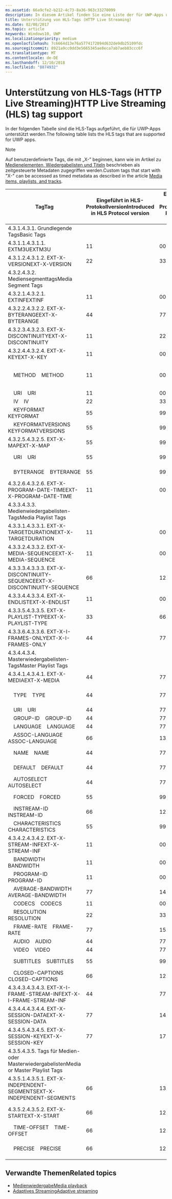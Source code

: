 ```yaml
---
ms.assetid: 66a9cfe2-b212-4c73-8a36-963c33270099
description: In diesem Artikel finden Sie eine Liste der für UWP-Apps unterstützten Tags für das HLS-Protokoll (HTTP Live Streaming).
title: Unterstützung von HLS-Tags (HTTP Live Streaming)
ms.date: 02/08/2017
ms.topic: article
keywords: Windows10, UWP
ms.localizationpriority: medium
ms.openlocfilehash: 7c6664d13e76a5774172094d632de9db25109fdc
ms.sourcegitcommit: 8921a9cc0dd3e5665345ae8eca7ab7aeb83ccc6f
ms.translationtype: MT
ms.contentlocale: de-DE
ms.lasthandoff: 12/10/2018
ms.locfileid: "8874932"
---
```

# <a name="http-live-streaming-hls-tag-support"></a><span data-ttu-id="766a7-104">Unterstützung von HLS-Tags (HTTP Live Streaming)</span><span class="sxs-lookup"><span data-stu-id="766a7-104">HTTP Live Streaming (HLS) tag support</span></span>
<span data-ttu-id="766a7-105">In der folgenden Tabelle sind die HLS-Tags aufgeführt, die für UWP-Apps unterstützt werden.</span><span class="sxs-lookup"><span data-stu-id="766a7-105">The following table lists the HLS tags that are supported for UWP apps.</span></span>

> [!NOTE] 
> <span data-ttu-id="766a7-106">Auf benutzerdefinierte Tags, die mit „X-” beginnen, kann wie im Artikel zu [Medienelementen, Wiedergabelisten und Titeln](media-playback-with-mediasource.md) beschrieben als zeitgesteuerte Metadaten zugegriffen werden.</span><span class="sxs-lookup"><span data-stu-id="766a7-106">Custom tags that start with "X-" can be accessed as timed metadata as described in the article [Media items, playlists, and tracks](media-playback-with-mediasource.md).</span></span>

|<span data-ttu-id="766a7-107">Tag</span><span class="sxs-lookup"><span data-stu-id="766a7-107">Tag</span></span> |<span data-ttu-id="766a7-108">Eingeführt in HLS-Protokollversion</span><span class="sxs-lookup"><span data-stu-id="766a7-108">Introduced in HLS Protocol version</span></span>|<span data-ttu-id="766a7-109">Entwurfsversion des HLS-Protokolldokuments</span><span class="sxs-lookup"><span data-stu-id="766a7-109">HLS Protocol Document Draft Version</span></span>|<span data-ttu-id="766a7-110">Erforderlich auf dem Client</span><span class="sxs-lookup"><span data-stu-id="766a7-110">Required on Client</span></span>|<span data-ttu-id="766a7-111">Juliversion von Windows 10</span><span class="sxs-lookup"><span data-stu-id="766a7-111">July release of Windows 10</span></span>|<span data-ttu-id="766a7-112">Windows 10, Version 1511</span><span class="sxs-lookup"><span data-stu-id="766a7-112">Windows 10, Version 1511</span></span>|<span data-ttu-id="766a7-113">Windows 10, Version 1607</span><span class="sxs-lookup"><span data-stu-id="766a7-113">Windows 10, Version 1607</span></span> |
|---------------------|-----------|--------------|---------|--------------|-----|-----|
|<span data-ttu-id="766a7-114">4.3.1.</span><span class="sxs-lookup"><span data-stu-id="766a7-114">4.3.1.</span></span>  <span data-ttu-id="766a7-115">Grundlegende Tags</span><span class="sxs-lookup"><span data-stu-id="766a7-115">Basic Tags</span></span>                 |             |                   |         |             |     |    |
| <span data-ttu-id="766a7-116">4.3.1.1.</span><span class="sxs-lookup"><span data-stu-id="766a7-116">4.3.1.1.</span></span>  <span data-ttu-id="766a7-117">EXTM3U</span><span class="sxs-lookup"><span data-stu-id="766a7-117">EXTM3U</span></span> |<span data-ttu-id="766a7-118">1</span><span class="sxs-lookup"><span data-stu-id="766a7-118">1</span></span>|<span data-ttu-id="766a7-119">0</span><span class="sxs-lookup"><span data-stu-id="766a7-119">0</span></span>|<span data-ttu-id="766a7-120">ERFORDERLICH</span><span class="sxs-lookup"><span data-stu-id="766a7-120">REQUIRED</span></span>|<span data-ttu-id="766a7-121">Unterstützt</span><span class="sxs-lookup"><span data-stu-id="766a7-121">Supported</span></span>|<span data-ttu-id="766a7-122">Unterstützt</span><span class="sxs-lookup"><span data-stu-id="766a7-122">Supported</span></span>|<span data-ttu-id="766a7-123">Unterstützt</span><span class="sxs-lookup"><span data-stu-id="766a7-123">Supported</span></span>|
| <span data-ttu-id="766a7-124">4.3.1.2.</span><span class="sxs-lookup"><span data-stu-id="766a7-124">4.3.1.2.</span></span>  <span data-ttu-id="766a7-125">EXT-X-VERSION</span><span class="sxs-lookup"><span data-stu-id="766a7-125">EXT-X-VERSION</span></span> |<span data-ttu-id="766a7-126">2</span><span class="sxs-lookup"><span data-stu-id="766a7-126">2</span></span>|<span data-ttu-id="766a7-127">3</span><span class="sxs-lookup"><span data-stu-id="766a7-127">3</span></span>|<span data-ttu-id="766a7-128">ERFORDERLICH</span><span class="sxs-lookup"><span data-stu-id="766a7-128">REQUIRED</span></span>|<span data-ttu-id="766a7-129">Unterstützt</span><span class="sxs-lookup"><span data-stu-id="766a7-129">Supported</span></span>|<span data-ttu-id="766a7-130">Unterstützt</span><span class="sxs-lookup"><span data-stu-id="766a7-130">Supported</span></span>|<span data-ttu-id="766a7-131">Unterstützt</span><span class="sxs-lookup"><span data-stu-id="766a7-131">Supported</span></span>
|<span data-ttu-id="766a7-132">4.3.2.</span><span class="sxs-lookup"><span data-stu-id="766a7-132">4.3.2.</span></span>  <span data-ttu-id="766a7-133">Mediensegmenttags</span><span class="sxs-lookup"><span data-stu-id="766a7-133">Media Segment Tags</span></span>                 |             |                   |         |             |     |    | 
| <span data-ttu-id="766a7-134">4.3.2.1.</span><span class="sxs-lookup"><span data-stu-id="766a7-134">4.3.2.1.</span></span>  <span data-ttu-id="766a7-135">EXTINF</span><span class="sxs-lookup"><span data-stu-id="766a7-135">EXTINF</span></span>  |<span data-ttu-id="766a7-136">1</span><span class="sxs-lookup"><span data-stu-id="766a7-136">1</span></span>|<span data-ttu-id="766a7-137">0</span><span class="sxs-lookup"><span data-stu-id="766a7-137">0</span></span>|<span data-ttu-id="766a7-138">ERFORDERLICH</span><span class="sxs-lookup"><span data-stu-id="766a7-138">REQUIRED</span></span>|<span data-ttu-id="766a7-139">Unterstützt</span><span class="sxs-lookup"><span data-stu-id="766a7-139">Supported</span></span>|<span data-ttu-id="766a7-140">Unterstützt</span><span class="sxs-lookup"><span data-stu-id="766a7-140">Supported</span></span>|<span data-ttu-id="766a7-141">Unterstützt</span><span class="sxs-lookup"><span data-stu-id="766a7-141">Supported</span></span>
| <span data-ttu-id="766a7-142">4.3.2.2.</span><span class="sxs-lookup"><span data-stu-id="766a7-142">4.3.2.2.</span></span>  <span data-ttu-id="766a7-143">EXT-X-BYTERANGE</span><span class="sxs-lookup"><span data-stu-id="766a7-143">EXT-X-BYTERANGE</span></span> |<span data-ttu-id="766a7-144">4</span><span class="sxs-lookup"><span data-stu-id="766a7-144">4</span></span>|<span data-ttu-id="766a7-145">7</span><span class="sxs-lookup"><span data-stu-id="766a7-145">7</span></span>|<span data-ttu-id="766a7-146">OPTIONAL</span><span class="sxs-lookup"><span data-stu-id="766a7-146">OPTIONAL</span></span>|<span data-ttu-id="766a7-147">Unterstützt</span><span class="sxs-lookup"><span data-stu-id="766a7-147">Supported</span></span>|<span data-ttu-id="766a7-148">Unterstützt</span><span class="sxs-lookup"><span data-stu-id="766a7-148">Supported</span></span>|<span data-ttu-id="766a7-149">Unterstützt</span><span class="sxs-lookup"><span data-stu-id="766a7-149">Supported</span></span>|
| <span data-ttu-id="766a7-150">4.3.2.3.</span><span class="sxs-lookup"><span data-stu-id="766a7-150">4.3.2.3.</span></span>  <span data-ttu-id="766a7-151">EXT-X-DISCONTINUITY</span><span class="sxs-lookup"><span data-stu-id="766a7-151">EXT-X-DISCONTINUITY</span></span> |<span data-ttu-id="766a7-152">1</span><span class="sxs-lookup"><span data-stu-id="766a7-152">1</span></span>|<span data-ttu-id="766a7-153">2</span><span class="sxs-lookup"><span data-stu-id="766a7-153">2</span></span>|<span data-ttu-id="766a7-154">OPTIONAL</span><span class="sxs-lookup"><span data-stu-id="766a7-154">OPTIONAL</span></span>|<span data-ttu-id="766a7-155">Unterstützt</span><span class="sxs-lookup"><span data-stu-id="766a7-155">Supported</span></span>|<span data-ttu-id="766a7-156">Unterstützt</span><span class="sxs-lookup"><span data-stu-id="766a7-156">Supported</span></span>|<span data-ttu-id="766a7-157">Unterstützt</span><span class="sxs-lookup"><span data-stu-id="766a7-157">Supported</span></span>|
| <span data-ttu-id="766a7-158">4.3.2.4.</span><span class="sxs-lookup"><span data-stu-id="766a7-158">4.3.2.4.</span></span>  <span data-ttu-id="766a7-159">EXT-X-KEY</span><span class="sxs-lookup"><span data-stu-id="766a7-159">EXT-X-KEY</span></span> |<span data-ttu-id="766a7-160">1</span><span class="sxs-lookup"><span data-stu-id="766a7-160">1</span></span>|<span data-ttu-id="766a7-161">0</span><span class="sxs-lookup"><span data-stu-id="766a7-161">0</span></span>|<span data-ttu-id="766a7-162">OPTIONAL</span><span class="sxs-lookup"><span data-stu-id="766a7-162">OPTIONAL</span></span>|<span data-ttu-id="766a7-163">Unterstützt</span><span class="sxs-lookup"><span data-stu-id="766a7-163">Supported</span></span>|<span data-ttu-id="766a7-164">Unterstützt</span><span class="sxs-lookup"><span data-stu-id="766a7-164">Supported</span></span>|<span data-ttu-id="766a7-165">Unterstützt</span><span class="sxs-lookup"><span data-stu-id="766a7-165">Supported</span></span>|
|<span data-ttu-id="766a7-166">&nbsp;&nbsp;&nbsp; METHOD</span><span class="sxs-lookup"><span data-stu-id="766a7-166">&nbsp;&nbsp;&nbsp; METHOD</span></span>|<span data-ttu-id="766a7-167">1</span><span class="sxs-lookup"><span data-stu-id="766a7-167">1</span></span>|<span data-ttu-id="766a7-168">0</span><span class="sxs-lookup"><span data-stu-id="766a7-168">0</span></span>|<span data-ttu-id="766a7-169">Attribut</span><span class="sxs-lookup"><span data-stu-id="766a7-169">Attribute</span></span>|<span data-ttu-id="766a7-170">„NONE, AES-128”</span><span class="sxs-lookup"><span data-stu-id="766a7-170">"NONE, AES-128"</span></span>|<span data-ttu-id="766a7-171">„NONE, AES-128”</span><span class="sxs-lookup"><span data-stu-id="766a7-171">"NONE, AES-128"</span></span>|<span data-ttu-id="766a7-172">„NONE, AES-128, SAMPLE-AES”</span><span class="sxs-lookup"><span data-stu-id="766a7-172">"NONE, AES-128, SAMPLE-AES"</span></span>|
|<span data-ttu-id="766a7-173">&nbsp;&nbsp;&nbsp; URI</span><span class="sxs-lookup"><span data-stu-id="766a7-173">&nbsp;&nbsp;&nbsp; URI</span></span>|<span data-ttu-id="766a7-174">1</span><span class="sxs-lookup"><span data-stu-id="766a7-174">1</span></span>|<span data-ttu-id="766a7-175">0</span><span class="sxs-lookup"><span data-stu-id="766a7-175">0</span></span>|<span data-ttu-id="766a7-176">Attribut</span><span class="sxs-lookup"><span data-stu-id="766a7-176">Attribute</span></span>|<span data-ttu-id="766a7-177">Unterstützt</span><span class="sxs-lookup"><span data-stu-id="766a7-177">Supported</span></span>|<span data-ttu-id="766a7-178">Unterstützt</span><span class="sxs-lookup"><span data-stu-id="766a7-178">Supported</span></span>|<span data-ttu-id="766a7-179">Unterstützt</span><span class="sxs-lookup"><span data-stu-id="766a7-179">Supported</span></span>|
|<span data-ttu-id="766a7-180">&nbsp;&nbsp;&nbsp; IV</span><span class="sxs-lookup"><span data-stu-id="766a7-180">&nbsp;&nbsp;&nbsp; IV</span></span>|<span data-ttu-id="766a7-181">2</span><span class="sxs-lookup"><span data-stu-id="766a7-181">2</span></span>|<span data-ttu-id="766a7-182">3</span><span class="sxs-lookup"><span data-stu-id="766a7-182">3</span></span>|<span data-ttu-id="766a7-183">Attribut</span><span class="sxs-lookup"><span data-stu-id="766a7-183">Attribute</span></span>|<span data-ttu-id="766a7-184">Unterstützt</span><span class="sxs-lookup"><span data-stu-id="766a7-184">Supported</span></span>|<span data-ttu-id="766a7-185">Unterstützt</span><span class="sxs-lookup"><span data-stu-id="766a7-185">Supported</span></span>|<span data-ttu-id="766a7-186">Unterstützt</span><span class="sxs-lookup"><span data-stu-id="766a7-186">Supported</span></span>|
|<span data-ttu-id="766a7-187">&nbsp;&nbsp;&nbsp; KEYFORMAT</span><span class="sxs-lookup"><span data-stu-id="766a7-187">&nbsp;&nbsp;&nbsp; KEYFORMAT</span></span>|<span data-ttu-id="766a7-188">5</span><span class="sxs-lookup"><span data-stu-id="766a7-188">5</span></span>|<span data-ttu-id="766a7-189">9</span><span class="sxs-lookup"><span data-stu-id="766a7-189">9</span></span>|<span data-ttu-id="766a7-190">Attribut</span><span class="sxs-lookup"><span data-stu-id="766a7-190">Attribute</span></span>|<span data-ttu-id="766a7-191">Nicht unterstützt</span><span class="sxs-lookup"><span data-stu-id="766a7-191">Not Supported</span></span>|<span data-ttu-id="766a7-192">Nicht unterstützt</span><span class="sxs-lookup"><span data-stu-id="766a7-192">Not Supported</span></span>|<span data-ttu-id="766a7-193">Nicht unterstützt</span><span class="sxs-lookup"><span data-stu-id="766a7-193">Not Supported</span></span>|
|<span data-ttu-id="766a7-194">&nbsp;&nbsp;&nbsp; KEYFORMATVERSIONS</span><span class="sxs-lookup"><span data-stu-id="766a7-194">&nbsp;&nbsp;&nbsp; KEYFORMATVERSIONS</span></span>|<span data-ttu-id="766a7-195">5</span><span class="sxs-lookup"><span data-stu-id="766a7-195">5</span></span>|<span data-ttu-id="766a7-196">9</span><span class="sxs-lookup"><span data-stu-id="766a7-196">9</span></span>|<span data-ttu-id="766a7-197">Attribut</span><span class="sxs-lookup"><span data-stu-id="766a7-197">Attribute</span></span>|<span data-ttu-id="766a7-198">Nicht unterstützt</span><span class="sxs-lookup"><span data-stu-id="766a7-198">Not Supported</span></span>|<span data-ttu-id="766a7-199">Nicht unterstützt</span><span class="sxs-lookup"><span data-stu-id="766a7-199">Not Supported</span></span>|<span data-ttu-id="766a7-200">Nicht unterstützt</span><span class="sxs-lookup"><span data-stu-id="766a7-200">Not Supported</span></span>|
| <span data-ttu-id="766a7-201">4.3.2.5.</span><span class="sxs-lookup"><span data-stu-id="766a7-201">4.3.2.5.</span></span>  <span data-ttu-id="766a7-202">EXT-X-MAP</span><span class="sxs-lookup"><span data-stu-id="766a7-202">EXT-X-MAP</span></span> |<span data-ttu-id="766a7-203">5</span><span class="sxs-lookup"><span data-stu-id="766a7-203">5</span></span>|<span data-ttu-id="766a7-204">9</span><span class="sxs-lookup"><span data-stu-id="766a7-204">9</span></span>|<span data-ttu-id="766a7-205">OPTIONAL</span><span class="sxs-lookup"><span data-stu-id="766a7-205">OPTIONAL</span></span>|<span data-ttu-id="766a7-206">Nicht unterstützt</span><span class="sxs-lookup"><span data-stu-id="766a7-206">Not Supported</span></span>|<span data-ttu-id="766a7-207">Nicht unterstützt</span><span class="sxs-lookup"><span data-stu-id="766a7-207">Not Supported</span></span>|<span data-ttu-id="766a7-208">Nicht unterstützt</span><span class="sxs-lookup"><span data-stu-id="766a7-208">Not Supported</span></span>|
|<span data-ttu-id="766a7-209">&nbsp;&nbsp;&nbsp; URI</span><span class="sxs-lookup"><span data-stu-id="766a7-209">&nbsp;&nbsp;&nbsp; URI</span></span>|<span data-ttu-id="766a7-210">5</span><span class="sxs-lookup"><span data-stu-id="766a7-210">5</span></span>|<span data-ttu-id="766a7-211">9</span><span class="sxs-lookup"><span data-stu-id="766a7-211">9</span></span>|<span data-ttu-id="766a7-212">Attribut</span><span class="sxs-lookup"><span data-stu-id="766a7-212">Attribute</span></span>|<span data-ttu-id="766a7-213">Nicht unterstützt</span><span class="sxs-lookup"><span data-stu-id="766a7-213">Not Supported</span></span>|<span data-ttu-id="766a7-214">Nicht unterstützt</span><span class="sxs-lookup"><span data-stu-id="766a7-214">Not Supported</span></span>|<span data-ttu-id="766a7-215">Nicht unterstützt</span><span class="sxs-lookup"><span data-stu-id="766a7-215">Not Supported</span></span>|
|<span data-ttu-id="766a7-216">&nbsp;&nbsp;&nbsp; BYTERANGE</span><span class="sxs-lookup"><span data-stu-id="766a7-216">&nbsp;&nbsp;&nbsp; BYTERANGE</span></span>|<span data-ttu-id="766a7-217">5</span><span class="sxs-lookup"><span data-stu-id="766a7-217">5</span></span>|<span data-ttu-id="766a7-218">9</span><span class="sxs-lookup"><span data-stu-id="766a7-218">9</span></span>|<span data-ttu-id="766a7-219">Attribut</span><span class="sxs-lookup"><span data-stu-id="766a7-219">Attribute</span></span>|<span data-ttu-id="766a7-220">Nicht unterstützt</span><span class="sxs-lookup"><span data-stu-id="766a7-220">Not Supported</span></span>|<span data-ttu-id="766a7-221">Nicht unterstützt</span><span class="sxs-lookup"><span data-stu-id="766a7-221">Not Supported</span></span>|<span data-ttu-id="766a7-222">Nicht unterstützt</span><span class="sxs-lookup"><span data-stu-id="766a7-222">Not Supported</span></span>|
| <span data-ttu-id="766a7-223">4.3.2.6.</span><span class="sxs-lookup"><span data-stu-id="766a7-223">4.3.2.6.</span></span>  <span data-ttu-id="766a7-224">EXT-X-PROGRAM-DATE-TIME</span><span class="sxs-lookup"><span data-stu-id="766a7-224">EXT-X-PROGRAM-DATE-TIME</span></span> |<span data-ttu-id="766a7-225">1</span><span class="sxs-lookup"><span data-stu-id="766a7-225">1</span></span>|<span data-ttu-id="766a7-226">0</span><span class="sxs-lookup"><span data-stu-id="766a7-226">0</span></span>|<span data-ttu-id="766a7-227">OPTIONAL</span><span class="sxs-lookup"><span data-stu-id="766a7-227">OPTIONAL</span></span>|<span data-ttu-id="766a7-228">Nicht unterstützt</span><span class="sxs-lookup"><span data-stu-id="766a7-228">Not Supported</span></span>|<span data-ttu-id="766a7-229">Nicht unterstützt</span><span class="sxs-lookup"><span data-stu-id="766a7-229">Not Supported</span></span>|<span data-ttu-id="766a7-230">Nicht unterstützt</span><span class="sxs-lookup"><span data-stu-id="766a7-230">Not Supported</span></span>|
|<span data-ttu-id="766a7-231">4.3.3.</span><span class="sxs-lookup"><span data-stu-id="766a7-231">4.3.3.</span></span>  <span data-ttu-id="766a7-232">Medienwiedergabelisten-Tags</span><span class="sxs-lookup"><span data-stu-id="766a7-232">Media Playlist Tags</span></span>                 |             |                   |         |             |     |    | 
| <span data-ttu-id="766a7-233">4.3.3.1.</span><span class="sxs-lookup"><span data-stu-id="766a7-233">4.3.3.1.</span></span>  <span data-ttu-id="766a7-234">EXT-X-TARGETDURATION</span><span class="sxs-lookup"><span data-stu-id="766a7-234">EXT-X-TARGETDURATION</span></span>  |<span data-ttu-id="766a7-235">1</span><span class="sxs-lookup"><span data-stu-id="766a7-235">1</span></span>|<span data-ttu-id="766a7-236">0</span><span class="sxs-lookup"><span data-stu-id="766a7-236">0</span></span>|<span data-ttu-id="766a7-237">ERFORDERLICH</span><span class="sxs-lookup"><span data-stu-id="766a7-237">REQUIRED</span></span>|<span data-ttu-id="766a7-238">Unterstützt</span><span class="sxs-lookup"><span data-stu-id="766a7-238">Supported</span></span>|<span data-ttu-id="766a7-239">Unterstützt</span><span class="sxs-lookup"><span data-stu-id="766a7-239">Supported</span></span>|<span data-ttu-id="766a7-240">Unterstützt</span><span class="sxs-lookup"><span data-stu-id="766a7-240">Supported</span></span>|
| <span data-ttu-id="766a7-241">4.3.3.2.</span><span class="sxs-lookup"><span data-stu-id="766a7-241">4.3.3.2.</span></span>  <span data-ttu-id="766a7-242">EXT-X-MEDIA-SEQUENCE</span><span class="sxs-lookup"><span data-stu-id="766a7-242">EXT-X-MEDIA-SEQUENCE</span></span>  |<span data-ttu-id="766a7-243">1</span><span class="sxs-lookup"><span data-stu-id="766a7-243">1</span></span>|<span data-ttu-id="766a7-244">0</span><span class="sxs-lookup"><span data-stu-id="766a7-244">0</span></span>|<span data-ttu-id="766a7-245">OPTIONAL</span><span class="sxs-lookup"><span data-stu-id="766a7-245">OPTIONAL</span></span>|<span data-ttu-id="766a7-246">Unterstützt</span><span class="sxs-lookup"><span data-stu-id="766a7-246">Supported</span></span>|<span data-ttu-id="766a7-247">Unterstützt</span><span class="sxs-lookup"><span data-stu-id="766a7-247">Supported</span></span>|<span data-ttu-id="766a7-248">Unterstützt</span><span class="sxs-lookup"><span data-stu-id="766a7-248">Supported</span></span>|
| <span data-ttu-id="766a7-249">4.3.3.3.</span><span class="sxs-lookup"><span data-stu-id="766a7-249">4.3.3.3.</span></span>  <span data-ttu-id="766a7-250">EXT-X-DISCONTINUITY-SEQUENCE</span><span class="sxs-lookup"><span data-stu-id="766a7-250">EXT-X-DISCONTINUITY-SEQUENCE</span></span>|<span data-ttu-id="766a7-251">6</span><span class="sxs-lookup"><span data-stu-id="766a7-251">6</span></span>|<span data-ttu-id="766a7-252">12</span><span class="sxs-lookup"><span data-stu-id="766a7-252">12</span></span>|<span data-ttu-id="766a7-253">OPTIONAL</span><span class="sxs-lookup"><span data-stu-id="766a7-253">OPTIONAL</span></span>|<span data-ttu-id="766a7-254">Nicht unterstützt</span><span class="sxs-lookup"><span data-stu-id="766a7-254">Not Supported</span></span>|<span data-ttu-id="766a7-255">Nicht unterstützt</span><span class="sxs-lookup"><span data-stu-id="766a7-255">Not Supported</span></span>|<span data-ttu-id="766a7-256">Nicht unterstützt</span><span class="sxs-lookup"><span data-stu-id="766a7-256">Not Supported</span></span>|
| <span data-ttu-id="766a7-257">4.3.3.4.</span><span class="sxs-lookup"><span data-stu-id="766a7-257">4.3.3.4.</span></span>  <span data-ttu-id="766a7-258">EXT-X-ENDLIST</span><span class="sxs-lookup"><span data-stu-id="766a7-258">EXT-X-ENDLIST</span></span> |<span data-ttu-id="766a7-259">1</span><span class="sxs-lookup"><span data-stu-id="766a7-259">1</span></span>|<span data-ttu-id="766a7-260">0</span><span class="sxs-lookup"><span data-stu-id="766a7-260">0</span></span>|<span data-ttu-id="766a7-261">OPTIONAL</span><span class="sxs-lookup"><span data-stu-id="766a7-261">OPTIONAL</span></span>|<span data-ttu-id="766a7-262">Unterstützt</span><span class="sxs-lookup"><span data-stu-id="766a7-262">Supported</span></span>|<span data-ttu-id="766a7-263">Unterstützt</span><span class="sxs-lookup"><span data-stu-id="766a7-263">Supported</span></span>|<span data-ttu-id="766a7-264">Unterstützt</span><span class="sxs-lookup"><span data-stu-id="766a7-264">Supported</span></span>|
| <span data-ttu-id="766a7-265">4.3.3.5.</span><span class="sxs-lookup"><span data-stu-id="766a7-265">4.3.3.5.</span></span>  <span data-ttu-id="766a7-266">EXT-X-PLAYLIST-TYPE</span><span class="sxs-lookup"><span data-stu-id="766a7-266">EXT-X-PLAYLIST-TYPE</span></span> |<span data-ttu-id="766a7-267">3</span><span class="sxs-lookup"><span data-stu-id="766a7-267">3</span></span>|<span data-ttu-id="766a7-268">6</span><span class="sxs-lookup"><span data-stu-id="766a7-268">6</span></span>|<span data-ttu-id="766a7-269">OPTIONAL</span><span class="sxs-lookup"><span data-stu-id="766a7-269">OPTIONAL</span></span>|<span data-ttu-id="766a7-270">Unterstützt</span><span class="sxs-lookup"><span data-stu-id="766a7-270">Supported</span></span>|<span data-ttu-id="766a7-271">Unterstützt</span><span class="sxs-lookup"><span data-stu-id="766a7-271">Supported</span></span>|<span data-ttu-id="766a7-272">Unterstützt</span><span class="sxs-lookup"><span data-stu-id="766a7-272">Supported</span></span>|
| <span data-ttu-id="766a7-273">4.3.3.6.</span><span class="sxs-lookup"><span data-stu-id="766a7-273">4.3.3.6.</span></span>  <span data-ttu-id="766a7-274">EXT-X-I-FRAMES-ONLY</span><span class="sxs-lookup"><span data-stu-id="766a7-274">EXT-X-I-FRAMES-ONLY</span></span> |<span data-ttu-id="766a7-275">4</span><span class="sxs-lookup"><span data-stu-id="766a7-275">4</span></span>|<span data-ttu-id="766a7-276">7</span><span class="sxs-lookup"><span data-stu-id="766a7-276">7</span></span>|<span data-ttu-id="766a7-277">OPTIONAL</span><span class="sxs-lookup"><span data-stu-id="766a7-277">OPTIONAL</span></span>|<span data-ttu-id="766a7-278">Nicht unterstützt</span><span class="sxs-lookup"><span data-stu-id="766a7-278">Not Supported</span></span>|<span data-ttu-id="766a7-279">Nicht unterstützt</span><span class="sxs-lookup"><span data-stu-id="766a7-279">Not Supported</span></span>|<span data-ttu-id="766a7-280">Nicht unterstützt</span><span class="sxs-lookup"><span data-stu-id="766a7-280">Not Supported</span></span>|
|<span data-ttu-id="766a7-281">4.3.4.</span><span class="sxs-lookup"><span data-stu-id="766a7-281">4.3.4.</span></span>  <span data-ttu-id="766a7-282">Masterwiedergabelisten-Tags</span><span class="sxs-lookup"><span data-stu-id="766a7-282">Master Playlist Tags</span></span>                 |             |                   |         |             |     |    |
| <span data-ttu-id="766a7-283">4.3.4.1.</span><span class="sxs-lookup"><span data-stu-id="766a7-283">4.3.4.1.</span></span>  <span data-ttu-id="766a7-284">EXT-X-MEDIA</span><span class="sxs-lookup"><span data-stu-id="766a7-284">EXT-X-MEDIA</span></span> |<span data-ttu-id="766a7-285">4</span><span class="sxs-lookup"><span data-stu-id="766a7-285">4</span></span>|<span data-ttu-id="766a7-286">7</span><span class="sxs-lookup"><span data-stu-id="766a7-286">7</span></span>|<span data-ttu-id="766a7-287">OPTIONAL</span><span class="sxs-lookup"><span data-stu-id="766a7-287">OPTIONAL</span></span>|<span data-ttu-id="766a7-288">Unterstützt</span><span class="sxs-lookup"><span data-stu-id="766a7-288">Supported</span></span>|<span data-ttu-id="766a7-289">Unterstützt</span><span class="sxs-lookup"><span data-stu-id="766a7-289">Supported</span></span>|<span data-ttu-id="766a7-290">Unterstützt</span><span class="sxs-lookup"><span data-stu-id="766a7-290">Supported</span></span>|
|<span data-ttu-id="766a7-291">&nbsp;&nbsp;&nbsp;  TYPE</span><span class="sxs-lookup"><span data-stu-id="766a7-291">&nbsp;&nbsp;&nbsp;  TYPE</span></span>|<span data-ttu-id="766a7-292">4</span><span class="sxs-lookup"><span data-stu-id="766a7-292">4</span></span>|<span data-ttu-id="766a7-293">7</span><span class="sxs-lookup"><span data-stu-id="766a7-293">7</span></span>|<span data-ttu-id="766a7-294">Attribut</span><span class="sxs-lookup"><span data-stu-id="766a7-294">Attribute</span></span>|<span data-ttu-id="766a7-295">„AUDIO, VIDEO”</span><span class="sxs-lookup"><span data-stu-id="766a7-295">"AUDIO, VIDEO"</span></span>|<span data-ttu-id="766a7-296">„AUDIO, VIDEO”</span><span class="sxs-lookup"><span data-stu-id="766a7-296">"AUDIO, VIDEO"</span></span>|<span data-ttu-id="766a7-297">„AUDIO, VIDEO, SUBTITLES”</span><span class="sxs-lookup"><span data-stu-id="766a7-297">"AUDIO, VIDEO, SUBTITLES"</span></span>|
|<span data-ttu-id="766a7-298">&nbsp;&nbsp;&nbsp;  URI</span><span class="sxs-lookup"><span data-stu-id="766a7-298">&nbsp;&nbsp;&nbsp;  URI</span></span>|<span data-ttu-id="766a7-299">4</span><span class="sxs-lookup"><span data-stu-id="766a7-299">4</span></span>|<span data-ttu-id="766a7-300">7</span><span class="sxs-lookup"><span data-stu-id="766a7-300">7</span></span>|<span data-ttu-id="766a7-301">Attribut</span><span class="sxs-lookup"><span data-stu-id="766a7-301">Attribute</span></span>|<span data-ttu-id="766a7-302">Unterstützt</span><span class="sxs-lookup"><span data-stu-id="766a7-302">Supported</span></span>|<span data-ttu-id="766a7-303">Unterstützt</span><span class="sxs-lookup"><span data-stu-id="766a7-303">Supported</span></span>|<span data-ttu-id="766a7-304">Unterstützt</span><span class="sxs-lookup"><span data-stu-id="766a7-304">Supported</span></span>|
|<span data-ttu-id="766a7-305">&nbsp;&nbsp;&nbsp;  GROUP-ID</span><span class="sxs-lookup"><span data-stu-id="766a7-305">&nbsp;&nbsp;&nbsp;  GROUP-ID</span></span>|<span data-ttu-id="766a7-306">4</span><span class="sxs-lookup"><span data-stu-id="766a7-306">4</span></span>|<span data-ttu-id="766a7-307">7</span><span class="sxs-lookup"><span data-stu-id="766a7-307">7</span></span>|<span data-ttu-id="766a7-308">Attribut</span><span class="sxs-lookup"><span data-stu-id="766a7-308">Attribute</span></span>|<span data-ttu-id="766a7-309">Unterstützt</span><span class="sxs-lookup"><span data-stu-id="766a7-309">Supported</span></span>|<span data-ttu-id="766a7-310">Unterstützt</span><span class="sxs-lookup"><span data-stu-id="766a7-310">Supported</span></span>|<span data-ttu-id="766a7-311">Unterstützt</span><span class="sxs-lookup"><span data-stu-id="766a7-311">Supported</span></span>|
|<span data-ttu-id="766a7-312">&nbsp;&nbsp;&nbsp;  LANGUAGE</span><span class="sxs-lookup"><span data-stu-id="766a7-312">&nbsp;&nbsp;&nbsp;  LANGUAGE</span></span>|<span data-ttu-id="766a7-313">4</span><span class="sxs-lookup"><span data-stu-id="766a7-313">4</span></span>|<span data-ttu-id="766a7-314">7</span><span class="sxs-lookup"><span data-stu-id="766a7-314">7</span></span>|<span data-ttu-id="766a7-315">Attribut</span><span class="sxs-lookup"><span data-stu-id="766a7-315">Attribute</span></span>|<span data-ttu-id="766a7-316">Unterstützt</span><span class="sxs-lookup"><span data-stu-id="766a7-316">Supported</span></span>|<span data-ttu-id="766a7-317">Unterstützt</span><span class="sxs-lookup"><span data-stu-id="766a7-317">Supported</span></span>|<span data-ttu-id="766a7-318">Unterstützt</span><span class="sxs-lookup"><span data-stu-id="766a7-318">Supported</span></span>|
|<span data-ttu-id="766a7-319">&nbsp;&nbsp;&nbsp;  ASSOC-LANGUAGE</span><span class="sxs-lookup"><span data-stu-id="766a7-319">&nbsp;&nbsp;&nbsp;  ASSOC-LANGUAGE</span></span>|<span data-ttu-id="766a7-320">6</span><span class="sxs-lookup"><span data-stu-id="766a7-320">6</span></span>|<span data-ttu-id="766a7-321">13</span><span class="sxs-lookup"><span data-stu-id="766a7-321">13</span></span>|<span data-ttu-id="766a7-322">Attribut</span><span class="sxs-lookup"><span data-stu-id="766a7-322">Attribute</span></span>|<span data-ttu-id="766a7-323">Nicht unterstützt</span><span class="sxs-lookup"><span data-stu-id="766a7-323">Not Supported</span></span>|<span data-ttu-id="766a7-324">Nicht unterstützt</span><span class="sxs-lookup"><span data-stu-id="766a7-324">Not Supported</span></span>|<span data-ttu-id="766a7-325">Nicht unterstützt</span><span class="sxs-lookup"><span data-stu-id="766a7-325">Not Supported</span></span>|
|<span data-ttu-id="766a7-326">&nbsp;&nbsp;&nbsp;  NAME</span><span class="sxs-lookup"><span data-stu-id="766a7-326">&nbsp;&nbsp;&nbsp;  NAME</span></span>|<span data-ttu-id="766a7-327">4</span><span class="sxs-lookup"><span data-stu-id="766a7-327">4</span></span>|<span data-ttu-id="766a7-328">7</span><span class="sxs-lookup"><span data-stu-id="766a7-328">7</span></span>|<span data-ttu-id="766a7-329">Attribut</span><span class="sxs-lookup"><span data-stu-id="766a7-329">Attribute</span></span>|<span data-ttu-id="766a7-330">Nicht unterstützt</span><span class="sxs-lookup"><span data-stu-id="766a7-330">Not Supported</span></span>|<span data-ttu-id="766a7-331">Nicht unterstützt</span><span class="sxs-lookup"><span data-stu-id="766a7-331">Not Supported</span></span>|<span data-ttu-id="766a7-332">Unterstützt</span><span class="sxs-lookup"><span data-stu-id="766a7-332">Supported</span></span>|
|<span data-ttu-id="766a7-333">&nbsp;&nbsp;&nbsp;  DEFAULT</span><span class="sxs-lookup"><span data-stu-id="766a7-333">&nbsp;&nbsp;&nbsp;  DEFAULT</span></span>|<span data-ttu-id="766a7-334">4</span><span class="sxs-lookup"><span data-stu-id="766a7-334">4</span></span>|<span data-ttu-id="766a7-335">7</span><span class="sxs-lookup"><span data-stu-id="766a7-335">7</span></span>|<span data-ttu-id="766a7-336">Attribut</span><span class="sxs-lookup"><span data-stu-id="766a7-336">Attribute</span></span>|<span data-ttu-id="766a7-337">Nicht unterstützt</span><span class="sxs-lookup"><span data-stu-id="766a7-337">Not Supported</span></span>|<span data-ttu-id="766a7-338">Nicht unterstützt</span><span class="sxs-lookup"><span data-stu-id="766a7-338">Not Supported</span></span>|<span data-ttu-id="766a7-339">Nicht unterstützt</span><span class="sxs-lookup"><span data-stu-id="766a7-339">Not Supported</span></span>|
|<span data-ttu-id="766a7-340">&nbsp;&nbsp;&nbsp;  AUTOSELECT</span><span class="sxs-lookup"><span data-stu-id="766a7-340">&nbsp;&nbsp;&nbsp;  AUTOSELECT</span></span>|<span data-ttu-id="766a7-341">4</span><span class="sxs-lookup"><span data-stu-id="766a7-341">4</span></span>|<span data-ttu-id="766a7-342">7</span><span class="sxs-lookup"><span data-stu-id="766a7-342">7</span></span>|<span data-ttu-id="766a7-343">Attribut</span><span class="sxs-lookup"><span data-stu-id="766a7-343">Attribute</span></span>|<span data-ttu-id="766a7-344">Nicht unterstützt</span><span class="sxs-lookup"><span data-stu-id="766a7-344">Not Supported</span></span>|<span data-ttu-id="766a7-345">Nicht unterstützt</span><span class="sxs-lookup"><span data-stu-id="766a7-345">Not Supported</span></span>|<span data-ttu-id="766a7-346">Nicht unterstützt</span><span class="sxs-lookup"><span data-stu-id="766a7-346">Not Supported</span></span>|
|<span data-ttu-id="766a7-347">&nbsp;&nbsp;&nbsp;  FORCED</span><span class="sxs-lookup"><span data-stu-id="766a7-347">&nbsp;&nbsp;&nbsp;  FORCED</span></span>|<span data-ttu-id="766a7-348">5</span><span class="sxs-lookup"><span data-stu-id="766a7-348">5</span></span>|<span data-ttu-id="766a7-349">9</span><span class="sxs-lookup"><span data-stu-id="766a7-349">9</span></span>|<span data-ttu-id="766a7-350">Attribut</span><span class="sxs-lookup"><span data-stu-id="766a7-350">Attribute</span></span>|<span data-ttu-id="766a7-351">Nicht unterstützt</span><span class="sxs-lookup"><span data-stu-id="766a7-351">Not Supported</span></span>|<span data-ttu-id="766a7-352">Nicht unterstützt</span><span class="sxs-lookup"><span data-stu-id="766a7-352">Not Supported</span></span>|<span data-ttu-id="766a7-353">Nicht unterstützt</span><span class="sxs-lookup"><span data-stu-id="766a7-353">Not Supported</span></span>|
|<span data-ttu-id="766a7-354">&nbsp;&nbsp;&nbsp;  INSTREAM-ID</span><span class="sxs-lookup"><span data-stu-id="766a7-354">&nbsp;&nbsp;&nbsp;  INSTREAM-ID</span></span>|<span data-ttu-id="766a7-355">6</span><span class="sxs-lookup"><span data-stu-id="766a7-355">6</span></span>|<span data-ttu-id="766a7-356">12</span><span class="sxs-lookup"><span data-stu-id="766a7-356">12</span></span>|<span data-ttu-id="766a7-357">Attribut</span><span class="sxs-lookup"><span data-stu-id="766a7-357">Attribute</span></span>|<span data-ttu-id="766a7-358">Nicht unterstützt</span><span class="sxs-lookup"><span data-stu-id="766a7-358">Not Supported</span></span>|<span data-ttu-id="766a7-359">Nicht unterstützt</span><span class="sxs-lookup"><span data-stu-id="766a7-359">Not Supported</span></span>|<span data-ttu-id="766a7-360">Nicht unterstützt</span><span class="sxs-lookup"><span data-stu-id="766a7-360">Not Supported</span></span>|
|<span data-ttu-id="766a7-361">&nbsp;&nbsp;&nbsp;  CHARACTERISTICS</span><span class="sxs-lookup"><span data-stu-id="766a7-361">&nbsp;&nbsp;&nbsp;  CHARACTERISTICS</span></span>|<span data-ttu-id="766a7-362">5</span><span class="sxs-lookup"><span data-stu-id="766a7-362">5</span></span>|<span data-ttu-id="766a7-363">9</span><span class="sxs-lookup"><span data-stu-id="766a7-363">9</span></span>|<span data-ttu-id="766a7-364">Attribut</span><span class="sxs-lookup"><span data-stu-id="766a7-364">Attribute</span></span>|<span data-ttu-id="766a7-365">Nicht unterstützt</span><span class="sxs-lookup"><span data-stu-id="766a7-365">Not Supported</span></span>|<span data-ttu-id="766a7-366">Nicht unterstützt</span><span class="sxs-lookup"><span data-stu-id="766a7-366">Not Supported</span></span>|<span data-ttu-id="766a7-367">Nicht unterstützt</span><span class="sxs-lookup"><span data-stu-id="766a7-367">Not Supported</span></span>|
| <span data-ttu-id="766a7-368">4.3.4.2.</span><span class="sxs-lookup"><span data-stu-id="766a7-368">4.3.4.2.</span></span>  <span data-ttu-id="766a7-369">EXT-X-STREAM-INF</span><span class="sxs-lookup"><span data-stu-id="766a7-369">EXT-X-STREAM-INF</span></span>  |<span data-ttu-id="766a7-370">1</span><span class="sxs-lookup"><span data-stu-id="766a7-370">1</span></span>|<span data-ttu-id="766a7-371">0</span><span class="sxs-lookup"><span data-stu-id="766a7-371">0</span></span>|<span data-ttu-id="766a7-372">ERFORDERLICH</span><span class="sxs-lookup"><span data-stu-id="766a7-372">REQUIRED</span></span>|<span data-ttu-id="766a7-373">Unterstützt</span><span class="sxs-lookup"><span data-stu-id="766a7-373">Supported</span></span>|<span data-ttu-id="766a7-374">Unterstützt</span><span class="sxs-lookup"><span data-stu-id="766a7-374">Supported</span></span>|<span data-ttu-id="766a7-375">Unterstützt</span><span class="sxs-lookup"><span data-stu-id="766a7-375">Supported</span></span>|
|<span data-ttu-id="766a7-376">&nbsp;&nbsp;&nbsp;  BANDWIDTH</span><span class="sxs-lookup"><span data-stu-id="766a7-376">&nbsp;&nbsp;&nbsp;  BANDWIDTH</span></span>|<span data-ttu-id="766a7-377">1</span><span class="sxs-lookup"><span data-stu-id="766a7-377">1</span></span>|<span data-ttu-id="766a7-378">0</span><span class="sxs-lookup"><span data-stu-id="766a7-378">0</span></span>|<span data-ttu-id="766a7-379">Attribut</span><span class="sxs-lookup"><span data-stu-id="766a7-379">Attribute</span></span>|<span data-ttu-id="766a7-380">Unterstützt</span><span class="sxs-lookup"><span data-stu-id="766a7-380">Supported</span></span>|<span data-ttu-id="766a7-381">Unterstützt</span><span class="sxs-lookup"><span data-stu-id="766a7-381">Supported</span></span>|<span data-ttu-id="766a7-382">Unterstützt</span><span class="sxs-lookup"><span data-stu-id="766a7-382">Supported</span></span>|
|<span data-ttu-id="766a7-383">&nbsp;&nbsp;&nbsp;  PROGRAM-ID</span><span class="sxs-lookup"><span data-stu-id="766a7-383">&nbsp;&nbsp;&nbsp;  PROGRAM-ID</span></span>|<span data-ttu-id="766a7-384">1</span><span class="sxs-lookup"><span data-stu-id="766a7-384">1</span></span>|<span data-ttu-id="766a7-385">0</span><span class="sxs-lookup"><span data-stu-id="766a7-385">0</span></span>|<span data-ttu-id="766a7-386">Attribut</span><span class="sxs-lookup"><span data-stu-id="766a7-386">Attribute</span></span>|<span data-ttu-id="766a7-387">Nicht verfügbar</span><span class="sxs-lookup"><span data-stu-id="766a7-387">NA</span></span>|<span data-ttu-id="766a7-388">Nicht verfügbar</span><span class="sxs-lookup"><span data-stu-id="766a7-388">NA</span></span>|<span data-ttu-id="766a7-389">Nicht verfügbar</span><span class="sxs-lookup"><span data-stu-id="766a7-389">NA</span></span>|
|<span data-ttu-id="766a7-390">&nbsp;&nbsp;&nbsp;  AVERAGE-BANDWIDTH</span><span class="sxs-lookup"><span data-stu-id="766a7-390">&nbsp;&nbsp;&nbsp;  AVERAGE-BANDWIDTH</span></span>|<span data-ttu-id="766a7-391">7</span><span class="sxs-lookup"><span data-stu-id="766a7-391">7</span></span>|<span data-ttu-id="766a7-392">14</span><span class="sxs-lookup"><span data-stu-id="766a7-392">14</span></span>|<span data-ttu-id="766a7-393">Attribut</span><span class="sxs-lookup"><span data-stu-id="766a7-393">Attribute</span></span>|<span data-ttu-id="766a7-394">Nicht unterstützt</span><span class="sxs-lookup"><span data-stu-id="766a7-394">Not Supported</span></span>|<span data-ttu-id="766a7-395">Nicht unterstützt</span><span class="sxs-lookup"><span data-stu-id="766a7-395">Not Supported</span></span>|<span data-ttu-id="766a7-396">Nicht unterstützt</span><span class="sxs-lookup"><span data-stu-id="766a7-396">Not Supported</span></span>|
|<span data-ttu-id="766a7-397">&nbsp;&nbsp;&nbsp;  CODECS</span><span class="sxs-lookup"><span data-stu-id="766a7-397">&nbsp;&nbsp;&nbsp;  CODECS</span></span>|<span data-ttu-id="766a7-398">1</span><span class="sxs-lookup"><span data-stu-id="766a7-398">1</span></span>|<span data-ttu-id="766a7-399">0</span><span class="sxs-lookup"><span data-stu-id="766a7-399">0</span></span>|<span data-ttu-id="766a7-400">Attribut</span><span class="sxs-lookup"><span data-stu-id="766a7-400">Attribute</span></span>|<span data-ttu-id="766a7-401">Unterstützt</span><span class="sxs-lookup"><span data-stu-id="766a7-401">Supported</span></span>|<span data-ttu-id="766a7-402">Unterstützt</span><span class="sxs-lookup"><span data-stu-id="766a7-402">Supported</span></span>|<span data-ttu-id="766a7-403">Unterstützt</span><span class="sxs-lookup"><span data-stu-id="766a7-403">Supported</span></span>|
|<span data-ttu-id="766a7-404">&nbsp;&nbsp;&nbsp;  RESOLUTION</span><span class="sxs-lookup"><span data-stu-id="766a7-404">&nbsp;&nbsp;&nbsp;  RESOLUTION</span></span>|<span data-ttu-id="766a7-405">2</span><span class="sxs-lookup"><span data-stu-id="766a7-405">2</span></span>|<span data-ttu-id="766a7-406">3</span><span class="sxs-lookup"><span data-stu-id="766a7-406">3</span></span>|<span data-ttu-id="766a7-407">Attribut</span><span class="sxs-lookup"><span data-stu-id="766a7-407">Attribute</span></span>|<span data-ttu-id="766a7-408">Unterstützt</span><span class="sxs-lookup"><span data-stu-id="766a7-408">Supported</span></span>|<span data-ttu-id="766a7-409">Unterstützt</span><span class="sxs-lookup"><span data-stu-id="766a7-409">Supported</span></span>|<span data-ttu-id="766a7-410">Unterstützt</span><span class="sxs-lookup"><span data-stu-id="766a7-410">Supported</span></span>|
|<span data-ttu-id="766a7-411">&nbsp;&nbsp;&nbsp;  FRAME-RATE</span><span class="sxs-lookup"><span data-stu-id="766a7-411">&nbsp;&nbsp;&nbsp;  FRAME-RATE</span></span>|<span data-ttu-id="766a7-412">7</span><span class="sxs-lookup"><span data-stu-id="766a7-412">7</span></span>|<span data-ttu-id="766a7-413">15</span><span class="sxs-lookup"><span data-stu-id="766a7-413">15</span></span>|<span data-ttu-id="766a7-414">Attribut</span><span class="sxs-lookup"><span data-stu-id="766a7-414">Attribute</span></span>|<span data-ttu-id="766a7-415">Nicht verfügbar</span><span class="sxs-lookup"><span data-stu-id="766a7-415">NA</span></span>|<span data-ttu-id="766a7-416">Nicht verfügbar</span><span class="sxs-lookup"><span data-stu-id="766a7-416">NA</span></span>|<span data-ttu-id="766a7-417">Nicht verfügbar</span><span class="sxs-lookup"><span data-stu-id="766a7-417">NA</span></span>|
|<span data-ttu-id="766a7-418">&nbsp;&nbsp;&nbsp;  AUDIO</span><span class="sxs-lookup"><span data-stu-id="766a7-418">&nbsp;&nbsp;&nbsp;  AUDIO</span></span>|<span data-ttu-id="766a7-419">4</span><span class="sxs-lookup"><span data-stu-id="766a7-419">4</span></span>|<span data-ttu-id="766a7-420">7</span><span class="sxs-lookup"><span data-stu-id="766a7-420">7</span></span>|<span data-ttu-id="766a7-421">Attribut</span><span class="sxs-lookup"><span data-stu-id="766a7-421">Attribute</span></span>|<span data-ttu-id="766a7-422">Unterstützt</span><span class="sxs-lookup"><span data-stu-id="766a7-422">Supported</span></span>|<span data-ttu-id="766a7-423">Unterstützt</span><span class="sxs-lookup"><span data-stu-id="766a7-423">Supported</span></span>|<span data-ttu-id="766a7-424">Unterstützt</span><span class="sxs-lookup"><span data-stu-id="766a7-424">Supported</span></span>|
|<span data-ttu-id="766a7-425">&nbsp;&nbsp;&nbsp;  VIDEO</span><span class="sxs-lookup"><span data-stu-id="766a7-425">&nbsp;&nbsp;&nbsp;  VIDEO</span></span>|<span data-ttu-id="766a7-426">4</span><span class="sxs-lookup"><span data-stu-id="766a7-426">4</span></span>|<span data-ttu-id="766a7-427">7</span><span class="sxs-lookup"><span data-stu-id="766a7-427">7</span></span>|<span data-ttu-id="766a7-428">Attribut</span><span class="sxs-lookup"><span data-stu-id="766a7-428">Attribute</span></span>|<span data-ttu-id="766a7-429">Unterstützt</span><span class="sxs-lookup"><span data-stu-id="766a7-429">Supported</span></span>|<span data-ttu-id="766a7-430">Unterstützt</span><span class="sxs-lookup"><span data-stu-id="766a7-430">Supported</span></span>|<span data-ttu-id="766a7-431">Unterstützt</span><span class="sxs-lookup"><span data-stu-id="766a7-431">Supported</span></span>|
|<span data-ttu-id="766a7-432">&nbsp;&nbsp;&nbsp;  SUBTITLES</span><span class="sxs-lookup"><span data-stu-id="766a7-432">&nbsp;&nbsp;&nbsp;  SUBTITLES</span></span>|<span data-ttu-id="766a7-433">5</span><span class="sxs-lookup"><span data-stu-id="766a7-433">5</span></span>|<span data-ttu-id="766a7-434">9</span><span class="sxs-lookup"><span data-stu-id="766a7-434">9</span></span>|<span data-ttu-id="766a7-435">Attribut</span><span class="sxs-lookup"><span data-stu-id="766a7-435">Attribute</span></span>|<span data-ttu-id="766a7-436">Nicht unterstützt</span><span class="sxs-lookup"><span data-stu-id="766a7-436">Not Supported</span></span>|<span data-ttu-id="766a7-437">Nicht unterstützt</span><span class="sxs-lookup"><span data-stu-id="766a7-437">Not Supported</span></span>|<span data-ttu-id="766a7-438">Unterstützt</span><span class="sxs-lookup"><span data-stu-id="766a7-438">Supported</span></span>|
|<span data-ttu-id="766a7-439">&nbsp;&nbsp;&nbsp;  CLOSED-CAPTIONS</span><span class="sxs-lookup"><span data-stu-id="766a7-439">&nbsp;&nbsp;&nbsp;  CLOSED-CAPTIONS</span></span>|<span data-ttu-id="766a7-440">6</span><span class="sxs-lookup"><span data-stu-id="766a7-440">6</span></span>|<span data-ttu-id="766a7-441">12</span><span class="sxs-lookup"><span data-stu-id="766a7-441">12</span></span>|<span data-ttu-id="766a7-442">Attribut</span><span class="sxs-lookup"><span data-stu-id="766a7-442">Attribute</span></span>|<span data-ttu-id="766a7-443">Nicht unterstützt</span><span class="sxs-lookup"><span data-stu-id="766a7-443">Not Supported</span></span>|<span data-ttu-id="766a7-444">Nicht unterstützt</span><span class="sxs-lookup"><span data-stu-id="766a7-444">Not Supported</span></span>|<span data-ttu-id="766a7-445">Nicht unterstützt</span><span class="sxs-lookup"><span data-stu-id="766a7-445">Not Supported</span></span>|
| <span data-ttu-id="766a7-446">4.3.4.3.</span><span class="sxs-lookup"><span data-stu-id="766a7-446">4.3.4.3.</span></span>  <span data-ttu-id="766a7-447">EXT-X-I-FRAME-STREAM-INF</span><span class="sxs-lookup"><span data-stu-id="766a7-447">EXT-X-I-FRAME-STREAM-INF</span></span>  |<span data-ttu-id="766a7-448">4</span><span class="sxs-lookup"><span data-stu-id="766a7-448">4</span></span>|<span data-ttu-id="766a7-449">7</span><span class="sxs-lookup"><span data-stu-id="766a7-449">7</span></span>|<span data-ttu-id="766a7-450">OPTIONAL</span><span class="sxs-lookup"><span data-stu-id="766a7-450">OPTIONAL</span></span>|<span data-ttu-id="766a7-451">Nicht unterstützt</span><span class="sxs-lookup"><span data-stu-id="766a7-451">Not Supported</span></span>|<span data-ttu-id="766a7-452">Nicht unterstützt</span><span class="sxs-lookup"><span data-stu-id="766a7-452">Not Supported</span></span>|<span data-ttu-id="766a7-453">Nicht unterstützt</span><span class="sxs-lookup"><span data-stu-id="766a7-453">Not Supported</span></span>|
| <span data-ttu-id="766a7-454">4.3.4.4.</span><span class="sxs-lookup"><span data-stu-id="766a7-454">4.3.4.4.</span></span>  <span data-ttu-id="766a7-455">EXT-X-SESSION-DATA</span><span class="sxs-lookup"><span data-stu-id="766a7-455">EXT-X-SESSION-DATA</span></span>  |<span data-ttu-id="766a7-456">7</span><span class="sxs-lookup"><span data-stu-id="766a7-456">7</span></span>|<span data-ttu-id="766a7-457">14</span><span class="sxs-lookup"><span data-stu-id="766a7-457">14</span></span>|<span data-ttu-id="766a7-458">OPTIONAL</span><span class="sxs-lookup"><span data-stu-id="766a7-458">OPTIONAL</span></span>|<span data-ttu-id="766a7-459">Nicht unterstützt</span><span class="sxs-lookup"><span data-stu-id="766a7-459">Not Supported</span></span>|<span data-ttu-id="766a7-460">Nicht unterstützt</span><span class="sxs-lookup"><span data-stu-id="766a7-460">Not Supported</span></span>|<span data-ttu-id="766a7-461">Nicht unterstützt</span><span class="sxs-lookup"><span data-stu-id="766a7-461">Not Supported</span></span>|
| <span data-ttu-id="766a7-462">4.3.4.5.</span><span class="sxs-lookup"><span data-stu-id="766a7-462">4.3.4.5.</span></span>  <span data-ttu-id="766a7-463">EXT-X-SESSION-KEY</span><span class="sxs-lookup"><span data-stu-id="766a7-463">EXT-X-SESSION-KEY</span></span> |<span data-ttu-id="766a7-464">7</span><span class="sxs-lookup"><span data-stu-id="766a7-464">7</span></span>|<span data-ttu-id="766a7-465">17</span><span class="sxs-lookup"><span data-stu-id="766a7-465">17</span></span>|<span data-ttu-id="766a7-466">OPTIONAL</span><span class="sxs-lookup"><span data-stu-id="766a7-466">OPTIONAL</span></span>|<span data-ttu-id="766a7-467">Nicht unterstützt</span><span class="sxs-lookup"><span data-stu-id="766a7-467">Not Supported</span></span>|<span data-ttu-id="766a7-468">Nicht unterstützt</span><span class="sxs-lookup"><span data-stu-id="766a7-468">Not Supported</span></span>|<span data-ttu-id="766a7-469">Nicht unterstützt</span><span class="sxs-lookup"><span data-stu-id="766a7-469">Not Supported</span></span>|
|<span data-ttu-id="766a7-470">4.3.5.</span><span class="sxs-lookup"><span data-stu-id="766a7-470">4.3.5.</span></span>  <span data-ttu-id="766a7-471">Tags für Medien- oder Masterwiedergabelisten</span><span class="sxs-lookup"><span data-stu-id="766a7-471">Media or Master Playlist Tags</span></span>                  |             |                   |         |             |     |    |
| <span data-ttu-id="766a7-472">4.3.5.1.</span><span class="sxs-lookup"><span data-stu-id="766a7-472">4.3.5.1.</span></span>  <span data-ttu-id="766a7-473">EXT-X-INDEPENDENT-SEGMENTS</span><span class="sxs-lookup"><span data-stu-id="766a7-473">EXT-X-INDEPENDENT-SEGMENTS</span></span> |<span data-ttu-id="766a7-474">6</span><span class="sxs-lookup"><span data-stu-id="766a7-474">6</span></span>|<span data-ttu-id="766a7-475">13</span><span class="sxs-lookup"><span data-stu-id="766a7-475">13</span></span>|<span data-ttu-id="766a7-476">OPTIONAL</span><span class="sxs-lookup"><span data-stu-id="766a7-476">OPTIONAL</span></span>|<span data-ttu-id="766a7-477">Nicht unterstützt</span><span class="sxs-lookup"><span data-stu-id="766a7-477">Not Supported</span></span>|<span data-ttu-id="766a7-478">Unterstützt</span><span class="sxs-lookup"><span data-stu-id="766a7-478">Supported</span></span>|<span data-ttu-id="766a7-479">Unterstützt</span><span class="sxs-lookup"><span data-stu-id="766a7-479">Supported</span></span>|
| <span data-ttu-id="766a7-480">4.3.5.2.</span><span class="sxs-lookup"><span data-stu-id="766a7-480">4.3.5.2.</span></span>  <span data-ttu-id="766a7-481">EXT-X-START</span><span class="sxs-lookup"><span data-stu-id="766a7-481">EXT-X-START</span></span>  |<span data-ttu-id="766a7-482">6</span><span class="sxs-lookup"><span data-stu-id="766a7-482">6</span></span>|<span data-ttu-id="766a7-483">12</span><span class="sxs-lookup"><span data-stu-id="766a7-483">12</span></span>|<span data-ttu-id="766a7-484">OPTIONAL</span><span class="sxs-lookup"><span data-stu-id="766a7-484">OPTIONAL</span></span>|<span data-ttu-id="766a7-485">Nicht unterstützt</span><span class="sxs-lookup"><span data-stu-id="766a7-485">Not Supported</span></span>|<span data-ttu-id="766a7-486">Teilweise unterstützt</span><span class="sxs-lookup"><span data-stu-id="766a7-486">Partially Supported</span></span>|<span data-ttu-id="766a7-487">Teilweise unterstützt</span><span class="sxs-lookup"><span data-stu-id="766a7-487">Partially Supported</span></span>|
|<span data-ttu-id="766a7-488">&nbsp;&nbsp;&nbsp;  TIME-OFFSET</span><span class="sxs-lookup"><span data-stu-id="766a7-488">&nbsp;&nbsp;&nbsp;  TIME-OFFSET</span></span>|<span data-ttu-id="766a7-489">6</span><span class="sxs-lookup"><span data-stu-id="766a7-489">6</span></span>|<span data-ttu-id="766a7-490">12</span><span class="sxs-lookup"><span data-stu-id="766a7-490">12</span></span>|<span data-ttu-id="766a7-491">Attribut</span><span class="sxs-lookup"><span data-stu-id="766a7-491">Attribute</span></span>|<span data-ttu-id="766a7-492">Nicht unterstützt</span><span class="sxs-lookup"><span data-stu-id="766a7-492">Not Supported</span></span>|<span data-ttu-id="766a7-493">Unterstützt</span><span class="sxs-lookup"><span data-stu-id="766a7-493">Supported</span></span>|<span data-ttu-id="766a7-494">Unterstützt</span><span class="sxs-lookup"><span data-stu-id="766a7-494">Supported</span></span>|
|<span data-ttu-id="766a7-495">&nbsp;&nbsp;&nbsp;  PRECISE</span><span class="sxs-lookup"><span data-stu-id="766a7-495">&nbsp;&nbsp;&nbsp;  PRECISE</span></span>|<span data-ttu-id="766a7-496">6</span><span class="sxs-lookup"><span data-stu-id="766a7-496">6</span></span>|<span data-ttu-id="766a7-497">12</span><span class="sxs-lookup"><span data-stu-id="766a7-497">12</span></span>|<span data-ttu-id="766a7-498">Attribut</span><span class="sxs-lookup"><span data-stu-id="766a7-498">Attribute</span></span>|<span data-ttu-id="766a7-499">Nicht unterstützt</span><span class="sxs-lookup"><span data-stu-id="766a7-499">Not Supported</span></span>|<span data-ttu-id="766a7-500">„NO“ standardmäßig unterstützt</span><span class="sxs-lookup"><span data-stu-id="766a7-500">Default "NO" supported</span></span>|<span data-ttu-id="766a7-501">„NO“ standardmäßig unterstützt</span><span class="sxs-lookup"><span data-stu-id="766a7-501">Default "NO" supported</span></span>|



## <a name="related-topics"></a><span data-ttu-id="766a7-502">Verwandte Themen</span><span class="sxs-lookup"><span data-stu-id="766a7-502">Related topics</span></span>

* [<span data-ttu-id="766a7-503">Medienwiedergabe</span><span class="sxs-lookup"><span data-stu-id="766a7-503">Media playback</span></span>](media-playback.md)
* [<span data-ttu-id="766a7-504">Adaptives Streaming</span><span class="sxs-lookup"><span data-stu-id="766a7-504">Adaptive streaming</span></span>](adaptive-streaming.md)
 

 




